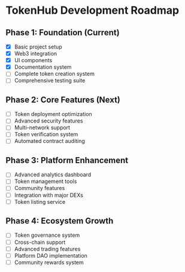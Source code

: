 # TokenHub Development Roadmap

## Phase 1: Foundation (Current)
- [x] Basic project setup
- [x] Web3 integration
- [x] UI components
- [x] Documentation system
- [ ] Complete token creation system
- [ ] Comprehensive testing suite

## Phase 2: Core Features (Next)
- [ ] Token deployment optimization
- [ ] Advanced security features
- [ ] Multi-network support
- [ ] Token verification system
- [ ] Automated contract auditing

## Phase 3: Platform Enhancement
- [ ] Advanced analytics dashboard
- [ ] Token management tools
- [ ] Community features
- [ ] Integration with major DEXs
- [ ] Token listing service

## Phase 4: Ecosystem Growth
- [ ] Token governance system
- [ ] Cross-chain support
- [ ] Advanced trading features
- [ ] Platform DAO implementation
- [ ] Community rewards system 